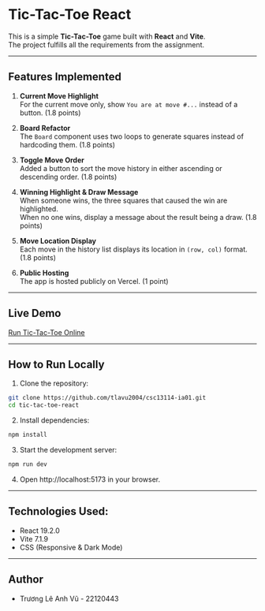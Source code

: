 # Tic-Tac-Toe React

This is a simple **Tic-Tac-Toe** game built with **React** and **Vite**.  
The project fulfills all the requirements from the assignment.

---

## Features Implemented

1. **Current Move Highlight**  
   For the current move only, show `You are at move #...` instead of a button. (1.8 points)

2. **Board Refactor**  
   The `Board` component uses two loops to generate squares instead of hardcoding them. (1.8 points)

3. **Toggle Move Order**  
   Added a button to sort the move history in either ascending or descending order. (1.8 points)

4. **Winning Highlight & Draw Message**  
   When someone wins, the three squares that caused the win are highlighted.  
   When no one wins, display a message about the result being a draw. (1.8 points)

5. **Move Location Display**  
   Each move in the history list displays its location in `(row, col)` format. (1.8 points)

6. **Public Hosting**  
   The app is hosted publicly on Vercel. (1 point)

---

## Live Demo

[Run Tic-Tac-Toe Online](https://csc13114-ia01-22120443.vercel.app/)

---

## How to Run Locally

1. Clone the repository:

```bash
git clone https://github.com/tlavu2004/csc13114-ia01.git
cd tic-tac-toe-react
```

2. Install dependencies:

```bash
npm install
```

3. Start the development server:
```bash
npm run dev
```

4. Open http://localhost:5173 in your browser.

---

## Technologies Used:

- React 19.2.0
- Vite 7.1.9
- CSS (Responsive & Dark Mode)

---

## Author
- Trương Lê Anh Vũ - 22120443
